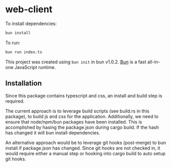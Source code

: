 # web-client

To install dependencies:

```bash
bun install
```

To run:

```bash
bun run index.ts
```

This project was created using `bun init` in bun v1.0.2. [Bun](https://bun.sh) is a fast all-in-one JavaScript runtime.

## Installation
Since this package contains typescript and css, an install and build step is required.

The current approach is to leverage build scripts (see build.rs in this package), to build js and css for the application.
Additionally, we need to ensure that node/npm/bun packages have been installed. This is accomplished by hasing the package.json during cargo build. If the hash has changed it will bun install dependencies.

An alternative approach would be to leverage git hooks (post-merge) to bun install if package.json has changed.
Since git hooks are not checked in, it would require either a manual step or hooking into cargo build to auto setup git hooks.